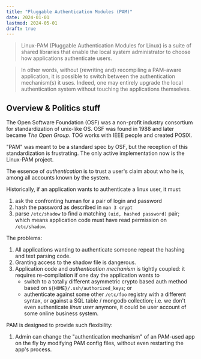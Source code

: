 ```yaml
---
title: "Pluggable Authentication Modules (PAM)"
date: 2024-01-01
lastmod: 2024-05-01
draft: true
---
```


> Linux-PAM (Pluggable Authentication Modules for Linux) is a suite of shared libraries that enable the
> local system administrator to choose how applications authenticate users.

> In other words, without (rewriting and) recompiling a PAM-aware application, it is possible to switch
> between the authentication mechanism(s) it uses. Indeed, one may entirely upgrade the local authentication
> system without touching the applications themselves.

## Overview & Politics stuff

The Open Software Foundation (OSF) was a non-profit industry consortium for standardization of unix-like OS.
OSF was found in 1988 and later became *The Open Group*. TOG works with IEEE people and created POSIX.

"PAM" was meant to be a standard spec by OSF, but the reception of this standardization is frustrating.
The only active implementation now is the Linux-PAM project.

The essence of *authentication* is to trust a user's claim about who he is, among all accounts known by the system.

Historically, if an application wants to authenticate a linux user, it must:
1. ask the confronting human for a pair of login and password
2. hash the password as described in `man 3 crypt`
3. parse `/etc/shadow` to find a matching `(uid, hashed password)` pair; which means application code must have read permission on `/etc/shadow`.

The problems:
1. All applications wanting to authenticate someone repeat the hashing and text parsing code.
2. Granting access to the shadow file is dangerous.
3. Application code and *authentication mechanism* is tightly coupled: it requires re-compilation if one day the application wants to
    - switch to a totally different asymmetric crypto based auth method based on `${HOME}/.ssh/authorized_keys`; or
    - authenticate against some other `/etc/foo` registry with a different syntax, or against a SQL table / mongodb collection; i.e. we don't even authenticate *linux user* anymore, it could be user account of some online business system.

PAM is designed to provide such flexibility:
1. Admin can change the "authentication mechanism" of an PAM-used app on the fly by modifying PAM config files, without even restarting the app's process.

